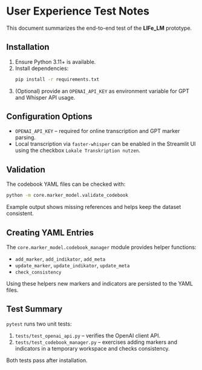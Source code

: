 # User Experience Test Notes

This document summarizes the end-to-end test of the **LIFe_LM** prototype.

## Installation
1. Ensure Python 3.11+ is available.
2. Install dependencies:
   ```bash
   pip install -r requirements.txt
   ```
3. (Optional) provide an `OPENAI_API_KEY` as environment variable for GPT and Whisper API usage.

## Configuration Options
- `OPENAI_API_KEY` – required for online transcription and GPT marker parsing.
- Local transcription via `faster-whisper` can be enabled in the Streamlit UI using the checkbox `Lokale Transkription nutzen`.

## Validation
The codebook YAML files can be checked with:
```bash
python -m core.marker_model.validate_codebook
```
Example output shows missing references and helps keep the dataset consistent.

## Creating YAML Entries
The `core.marker_model.codebook_manager` module provides helper functions:
- `add_marker`, `add_indikator`, `add_meta`
- `update_marker`, `update_indikator`, `update_meta`
- `check_consistency`

Using these helpers new markers and indicators are persisted to the YAML files.

## Test Summary
`pytest` runs two unit tests:
1. `tests/test_openai_api.py` – verifies the OpenAI client API.
2. `tests/test_codebook_manager.py` – exercises adding markers and indicators in a temporary workspace and checks consistency.

Both tests pass after installation.
